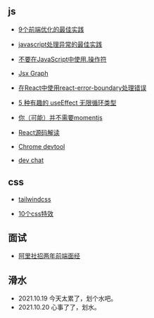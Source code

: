 ## js

- [9个前端优化的最佳实践](https://blog.bitsrc.io/9-best-practices-for-optimizing-frontend-loading-time-763211621061)

- [javascript处理异常的最佳实践](https://blog.bitsrc.io/javascript-exception-handling-patterns-best-practices-f7d6fcab735d?gi=ec397fe1ddd4)

- [不要在JavaScript中使用.操作符](https://realworldjs.medium.com/never-use-the-dot-operator-in-javascript-ee0339d85fb)

- [Jsx Graph](https://jsxgraph.org/wp/index.html)

- [在React中使用react-error-boundary处理错误](https://kentcdodds.com/blog/use-react-error-boundary-to-handle-errors-in-react)

- [5 种有趣的 useEffect 无限循环类型](https://juejin.cn/post/7009946969099468831)

- [你（可能）并不需要momentjs](https://github.com/you-dont-need/You-Dont-Need-Momentjs)

- [React源码解读](https://react.iamkasong.com/preparation/idea.html#cpu%E7%9A%84%E7%93%B6%E9%A2%88)

- [Chrome devtool](https://developer.chrome.com/blog/)
- [dev chat](https://devchat.tv/show/javascript-jabber/)

## css
 - [tailwindcss](https://tailwindcss.com/)

- [10个css特效](https://juejin.cn/post/7020064738956705823)
## 面试
- [阿里社招两年前端面经](https://juejin.cn/post/7007991848308310024)

## 滑水
- 2021.10.19 今天太累了，划个水吧。
- 2021.10.20 心事了了，划水。